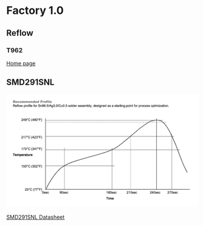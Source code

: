 # Factory 1.0

## Reflow

### T962
[Home page
](http://www.puhuit.com/main/page_products_t962_ir_ovenic_heater.html)

## SMD291SNL
![](profile.png)

[SMD291SNL Datasheet
](http://www.chipquik.com/datasheets/SMD291SNL250T3.pdf)